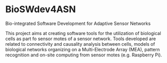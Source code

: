 # BioSWdev4ASN
Bio-integrated Software Development for Adaptive Sensor Networks

This project aims at creating software tools for the utilization of biological cells as part fo sensor motes of a sensor network.
Tools developed are related to connectivity and causality analysis between cells,
models of biological networks organizing on a Multi-Electrode Array (MEA),
pattern recognition and on-site computing from sensor motes (e.g. Raspberry Pi).
